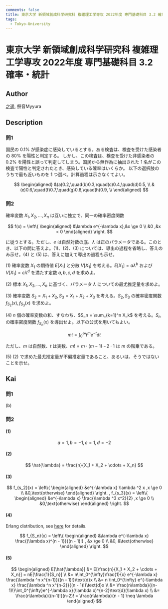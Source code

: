 ```yaml
---
comments: false
title: 東京大学 新領域創成科学研究科 複雑理工学専攻 2022年度 専門基礎科目 3.2 確率・統計
tags:
  - Tokyo-University
---
```

# 東京大学 新領域創成科学研究科 複雑理工学専攻 2022年度 専門基礎科目 3.2 確率・統計


## **Author**
[之遥](https://www.zhihu.com/people/zhao-yue-70-84), 祭音Myyura

## **Description**
### 問1 
国民の $0.1\%$ が感染症に感染しているとする。ある検査は、検査を受けた感染者の $80\%$ を陽性と判定する。
しかし、この検査は、検査を受けた非感染者の $0.2\%$ を陽性と誤って判定してしまう。国民から無作為に抽出された $1$ 名がこの検査で陽性と判定されたとき、感染している確率はいくらか。
以下の選択肢のうちで最も近いものを $1$ つ選べ。計算過程は示さなくてよい。

$$
\begin{aligned}
&(a)0.2,\quad(b)0.3,\quad(c)0.4,\quad(d)0.5, \\
&(e)0.6,\quad(f)0.7,\quad(g)0.8,\quad(h)0.9, \\
\end{aligned}
$$

### 問2
確率変数 $X_1, X_2, \dots, X_n$ は互いに独立で、同一の確率密度関数

$$
f(x) = 
\left\{
\begin{aligned}
&\lambda e^{-\lambda x},&x \ge 0 \\
&0 ,&x < 0
\end{aligned}
\right.
$$

に従うとする。ただし、$e$ は自然対数の底、$\lambda$ は正のパラメータである。このとき、以下の問に答えよ。(1)、(2)、(3) については、導出の過程を省略し、答えのみ示せ。(4) と (5) は、答えに加えて導出の過程も示せ。

(1) 確率変数 $X_1$ の期待値 $E[X_1]$ と分散 $V[X_1]$ を考える。$E[X_1] = a\lambda^{b}$ および $V[X_1] = c\lambda^{d}$ を満たす定数 $a, b, c, d$ を求めよ。

(2) 標本 $X_1, X_2, \dots, X_n$ に基づく、パラメータ $\lambda$ についての最尤推定量を求めよ。

(3) 確率変数 $S_2 = X_1 + X_2, S_3 = X_1 + X_2 + X_3$ を考える。$S_2, S_3$ の確率密度関数 $f_{S_2}(x), f_{S_3}(x)$ を求めよ。

(4) $n$ 個の確率変数の和、すなわち、$S_n = \sum_{k=1}^n X_k$ を考える。$S_n$ の確率密度関数 $f_{S_n}(x)$ を導出せよ。以下の公式を用いてもよい。

$$
m! = \int_0^{\infty}t^{m}e^{-t}\text{d}t
$$

ただし、$m$ は自然数、$t$ は実数、$m! = m \cdot (m-1) \cdots 2 \cdot 1$ は $m$ の階乗である。

(5) (2) で求めた最尤推定量が不偏推定量であること、あるいは、そうではないことを示せ。

## **Kai** 
### 問1
(b)

### 問2
#### (1)

$$
a = 1,b = -1,c = 1,d = -2
$$

#### (2)

$$
\hat{\lambda} = \frac{n}{X_1 + X_2 + \cdots + X_n}
$$

#### (3)

$$
f_{s_2}(x) = 
\left\{
\begin{aligned}
&e^{-\lambda x} \lambda ^2 x ,x \ge 0 \\
&0,\text{otherwise}
\end{aligned}
\right. ,
f_{s_3}(x) = 
\left\{
\begin{aligned}
&e^{-\lambda x} \frac{\lambda ^3 x^2}{2} ,x \ge 0 \\
&0,\text{otherwise}
\end{aligned}
\right.
$$

#### (4)
Erlang distribution, see [here](https://math.stackexchange.com/questions/250733/how-is-the-erlang-pdf-derived) for details.

$$
f_{S_n}(x) = 
\left\{
\begin{aligned}
&\lambda e^{-\lambda x} \frac{(\lambda x)^{n - 1}}{(n - 1)!} , &x \ge 0 \\
&0, &\text{otherwise}
\end{aligned}
\right.
$$

#### (5)

$$
\begin{aligned}
E[\hat{\lambda}] &= E[\frac{n}{X_1 + X_2 + \cdots + X_n}] = nE[\frac{1}{S_n}] \\
&= n\int_0^{\infty}\frac{1}{x} e^{-\lambda x} \frac{\lambda ^n x^{n-1}}{(n - 1)!}\text{d}x \\
&= n \int_0^{\infty} e^{-\lambda x} \frac{\lambda ^n x^{n-2}}{(n - 1)!}\text{d}x \\
&= \frac{n\lambda}{(n-1)!}\int_0^{\infty}e^{-\lambda x}(\lambda x)^{n-2}\text{d}(\lambda x) \\
&= \frac{n\lambda}{(n-1)!}(n-2)! = \frac{n\lambda}{n - 1} \neq \lambda
\end{aligned}
$$